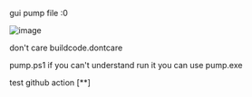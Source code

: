 gui pump file :0

![image](https://github.com/s1uiasdad/Stealer_vietnam/assets/170785112/e7f9702b-d9da-4eb0-a2da-92702a144d76)

don't care buildcode.dontcare

pump.ps1 if you can't understand run it you can use pump.exe

test github action [**]
